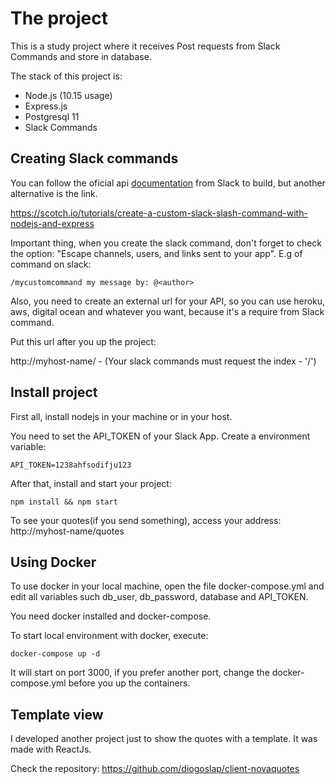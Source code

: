 # The project

This is a study project where it receives Post requests from Slack Commands and store in database.

The stack of this project is:

- Node.js (10.15 usage)
- Express.js
- Postgresql 11
- Slack Commands

## Creating Slack commands

You can follow the oficial api [documentation](https://api.slack.com) from Slack to build, but another alternative is the link.

https://scotch.io/tutorials/create-a-custom-slack-slash-command-with-nodejs-and-express

Important thing, when you create the slack command, don't forget to check the option: "Escape channels, users, and links sent to your app". E.g of command on slack:

``
/mycustomcommand my message by: @<author>
``

Also, you need to create an external url for your API, so you can use heroku, aws, digital ocean and whatever you want, because it's a require from Slack command.

Put this url after you up the project:

http://myhost-name/ - (Your slack commands must request the index - '/')

## Install project

First all, install nodejs in your machine or in your host.

You need to set the API_TOKEN of your Slack App. Create a environment variable:

``
API_TOKEN=1238ahfsodifju123
``

After that, install and start your project:

``
npm install && npm start
``

To see your quotes(if you send something), access your address: http://myhost-name/quotes

## Using Docker

To use docker in your local machine, open the file docker-compose.yml and edit all variables such db_user, db_password, database and API_TOKEN.

You need docker installed and docker-compose.

To start local environment with docker, execute:

``
docker-compose up -d
``

It will start on port 3000, if you prefer another port, change the docker-compose.yml before you up the containers.

## Template view

I developed another project just to show the quotes with a template. It was made with ReactJs.

Check the repository: https://github.com/diogoslap/client-novaquotes


